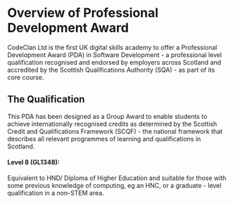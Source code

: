 # Overview of Professional Development Award

CodeClan Ltd is the first UK digital skills academy to offer a Professional Development Award
(PDA) in Software Development - a professional level qualification recognised and endorsed by
employers across Scotland and accredited by the Scottish Qualifications Authority (SQA) - as
part of its core course.

## The Qualification
This PDA has been designed as a Group Award to enable students to achieve internationally
recognised credits as determined by the Scottish Credit and Qualifications Framework (SCQF) -
the national framework that describes all relevant programmes of learning and qualifications in
Scotland.

#### Level 8 (GL1348): 
Equivalent to HND/ Diploma of Higher Education and suitable for
those with some previous knowledge of computing, eg an HNC, or a graduate - level
qualification in a non-STEM area.
